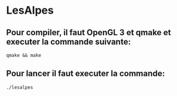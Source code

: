 # LesAlpes

## Pour compiler, il faut OpenGL 3 et qmake  et executer la commande suivante:

```qmake && make``` 

## Pour lancer il faut executer la commande:

```./lesalpes```